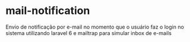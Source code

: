 # mail-notification
Envio de notificação por e-mail no momento que o usuário faz o login no sistema utilizando laravel  6 e mailtrap para simular inbox de e-mails
